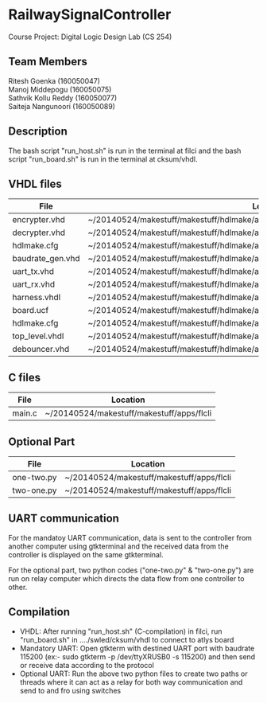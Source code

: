 # RailwaySignalController
Course Project: Digital Logic Design Lab (CS 254) <br>

## Team Members
Ritesh Goenka       (160050047)<br>
Manoj Middepogu     (160050075)<br>
Sathvik Kollu Reddy (160050077)<br>
Saiteja Nangunoori  (160050089)<br>

## Description

The bash script "run_host.sh" is run in the terminal at filci and the bash script "run_board.sh" is run in the terminal at cksum/vhdl.

## VHDL files
|File 				    |   Location                                                                              |
------------------|-----------------------------------------------------------------------------------------|
|encrypter.vhd    |~/20140524/makestuff/makestuff/hdlmake/apps/makestuff/swled/cksum/vhdl                   |
|decrypter.vhd 	  |~/20140524/makestuff/makestuff/hdlmake/apps/makestuff/swled/cksum/vhdl                   |
|hdlmake.cfg 		  |~/20140524/makestuff/makestuff/hdlmake/apps/makestuff/swled/cksum/vhdl                   |
|baudrate_gen.vhd |~/20140524/makestuff/makestuff/hdlmake/apps/makestuff/swled/cksum/vhdl                   |
|uart_tx.vhd 		  |~/20140524/makestuff/makestuff/hdlmake/apps/makestuff/swled/cksum/vhdl                   |
|uart_rx.vhd 		  |~/20140524/makestuff/makestuff/hdlmake/apps/makestuff/swled/cksum/vhdl                   |
|harness.vhdl		  |~/20140524/makestuff/makestuff/hdlmake/apps/makestuff/swled/templates                    |
|board.ucf		    |~/20140524/makestuff/makestuff/hdlmake/apps/makestuff/swled/templates/fx2all/boards/atlys|
|hdlmake.cfg		  |~/20140524/makestuff/makestuff/hdlmake/apps/makestuff/swled/templates/fx2all/vhdl        |
|top_level.vhdl		|~/20140524/makestuff/makestuff/hdlmake/apps/makestuff/swled/templates/fx2all/vhdl        |
|debouncer.vhd		|~/20140524/makestuff/makestuff/hdlmake/apps/makestuff/swled/templates/fx2all/vhdl        |

## C files
|File 				|Location                                 |
--------------|-----------------------------------------|
|main.c				|~/20140524/makestuff/makestuff/apps/flcli|

## Optional Part
|File        |Location                                 |
-------------|-----------------------------------------|
|one-two.py	 |~/20140524/makestuff/makestuff/apps/flcli|
|two-one.py	 |~/20140524/makestuff/makestuff/apps/flcli|

## UART communication
For the mandatoy UART communication, data is sent to the controller from another computer using gtkterminal and the received data from the controller is displayed on the same gtkterminal.

For the optional part, two python codes ("one-two.py" & "two-one.py") are run on relay computer which directs the data flow from one controller to other.

## Compilation
- VHDL: After running "run_host.sh" (C-compilation) in filci, run "run_board.sh" in ..../swled/cksum/vhdl to connect to atlys board
- Mandatory UART: Open gtkterm with destined UART port with baudrate 115200 (ex:- sudo gtkterm -p /dev/ttyXRUSB0 -s 115200) and then send or receive data according to the protocol
- Optional UART: Run the above two python files to create two paths or threads where it can act as a relay for both way communication and send to and fro using switches
